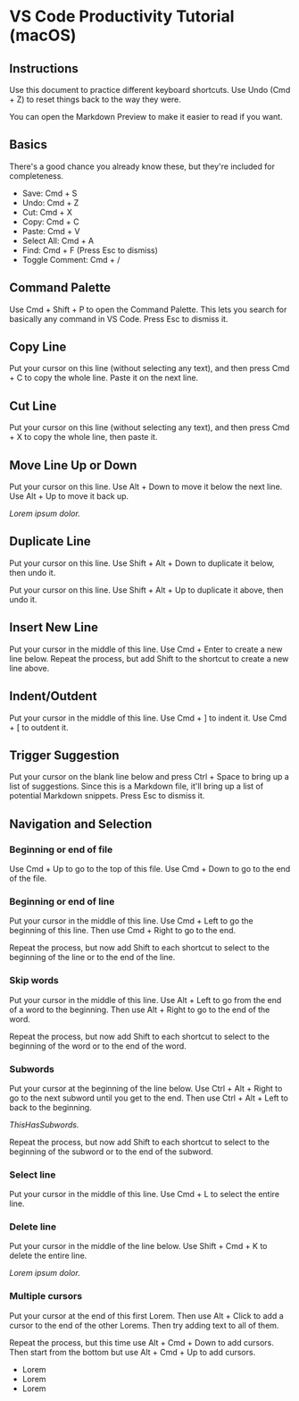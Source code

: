 # VS Code Productivity Tutorial (macOS)

## Instructions

Use this document to practice different keyboard shortcuts. Use Undo (Cmd + Z) to reset things back to the way they were.

You can open the Markdown Preview to make it easier to read if you want.

## Basics

There's a good chance you already know these, but they're included for completeness.

- Save: Cmd + S
- Undo: Cmd + Z
- Cut: Cmd + X
- Copy: Cmd + C
- Paste: Cmd + V
- Select All: Cmd + A
- Find: Cmd + F (Press Esc to dismiss)
- Toggle Comment: Cmd + /

## Command Palette

Use Cmd + Shift + P to open the Command Palette. This lets you search for basically any command in VS Code. Press Esc to dismiss it.

## Copy Line

Put your cursor on this line (without selecting any text), and then press Cmd + C to copy the whole line. Paste it on the next line.

## Cut Line

Put your cursor on this line (without selecting any text), and then press Cmd + X to copy the whole line, then paste it.

## Move Line Up or Down

Put your cursor on this line. Use Alt + Down to move it below the next line. Use Alt + Up to move it back up.

*Lorem ipsum dolor.*

## Duplicate Line

Put your cursor on this line. Use Shift + Alt + Down to duplicate it below, then undo it.

Put your cursor on this line. Use Shift + Alt + Up to duplicate it above, then undo it.

## Insert New Line

Put your cursor in the middle of this line. Use Cmd + Enter to create a new line below. Repeat the process, but add Shift to the shortcut to create a new line above.

## Indent/Outdent

Put your cursor in the middle of this line. Use Cmd + ] to indent it. Use Cmd + [ to outdent it.

## Trigger Suggestion

Put your cursor on the blank line below and press Ctrl + Space to bring up a list of suggestions. Since this is a Markdown file, it'll bring up a list of potential Markdown snippets. Press Esc to dismiss it.


## Navigation and Selection

### Beginning or end of file

Use Cmd + Up to go to the top of this file. Use Cmd + Down to go to the end of the file.

### Beginning or end of line

Put your cursor in the middle of this line. Use Cmd + Left to go the beginning of this line. Then use Cmd + Right to go to the end.

Repeat the process, but now add Shift to each shortcut to select to the beginning of the line or to the end of the line.

### Skip words

Put your cursor in the middle of this line. Use Alt + Left to go from the end of a word to the beginning. Then use Alt + Right to go to the end of the word.

Repeat the process, but now add Shift to each shortcut to select to the beginning of the word or to the end of the word.

### Subwords

Put your cursor at the beginning of the line below. Use Ctrl + Alt + Right to go to the next subword until you get to the end. Then use Ctrl + Alt + Left to back to the beginning.

*ThisHasSubwords.*

Repeat the process, but now add Shift to each shortcut to select to the beginning of the subword or to the end of the subword.

### Select line

Put your cursor in the middle of this line. Use Cmd + L to select the entire line.

### Delete line

Put your cursor in the middle of the line below. Use Shift + Cmd + K to delete the entire line.

*Lorem ipsum dolor.*

### Multiple cursors

Put your cursor at the end of this first Lorem. Then use Alt + Click to add a cursor to the end of the other Lorems. Then try adding text to all of them.

Repeat the process, but this time use Alt + Cmd + Down to add cursors. Then start from the bottom but use Alt + Cmd + Up to add cursors.

- Lorem
- Lorem
- Lorem

